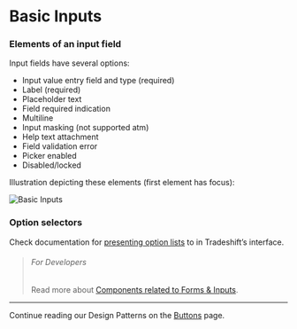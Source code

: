 # Basic Inputs

### Elements of an input field

Input fields have several options:

* Input value entry field and type (required)
* Label (required)
* Placeholder text
* Field required indication
* Multiline
* Input masking (not supported atm)
* Help text attachment
* Field validation error
* Picker enabled
* Disabled/locked

Illustration depicting these elements (first element has focus):

![Basic Inputs](assets/img/input-fields-cropped.gif)


### Option selectors

Check documentation for [presenting option lists](http://tradeshift.github.io/docs/#design/patterns/pickers.html) to in Tradeshift’s interface.


> ###### For Developers
> Read more about [Components related to Forms & Inputs](//tradeshift.github.io/docs/#components/forms/).

------------------------------------------------------------------------
Continue reading our Design Patterns on the [Buttons](//tradeshift.github.io/docs/#design/patterns/buttons.html) page.
